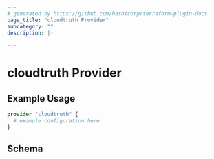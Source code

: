 ```yaml
---
# generated by https://github.com/hashicorp/terraform-plugin-docs
page_title: "cloudtruth Provider"
subcategory: ""
description: |-

---
```


# cloudtruth Provider



## Example Usage

```terraform
provider "cloudtruth" {
  # example configuration here
}
```

<!-- schema generated by tfplugindocs -->
## Schema
